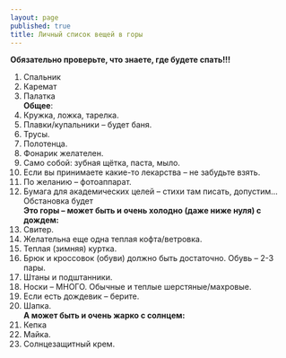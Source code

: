 ```yaml
---
layout: page
published: true
title: Личный список вещей в горы
---
```


 **Обязательно проверьте, что знаете, где будете спать!!!**
 
 1. Спальник
 2. Каремат
 3. Палатка  
 **Общее**:
 4. Кружка, ложка, тарелка.
 5. Плавки/купальники – будет баня.
 6. Трусы.
 7. Полотенца.
 8. Фонарик желателен.
 9. Само собой: зубная щётка, паста, мыло.
 10. Если вы принимаете какие-то лекарства – не забудьте взять.
 11. По желанию – фотоаппарат.
 12. Бумага для академических целей – стихи там писать, допустим… Обстановка будет  
  **Это горы – может быть и очень холодно (даже ниже нуля) с дождем:**  
 13. Свитер.
 14. Желательна еще одна теплая кофта/ветровка.
 15. Теплая (зимняя) куртка.
 16. Брюк и кроссовок (обуви) должно быть достаточно. Обувь – 2-3 пары.  
 17. Штаны и подштанники.
 18. Носки – МНОГО. Обычные и теплые шерстяные/махровые.
 19. Если есть дождевик – берите.
 20. Шапка.  
 **А может быть и очень жарко с солнцем:**  
 21. Кепка
 22. Майка.
 23. Солнцезащитный крем.
